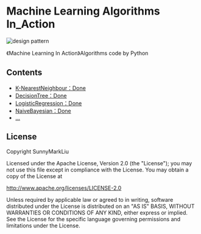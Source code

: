 # Machine Learning Algorithms In_Action
![design pattern](http://s.qdcdn.com/cl/10190280,800,450.jpg)

《Machine Learning In Action》Algorithms code by Python

## Contents
* [K-NearestNeighbour：Done](https://www.github.com)
* [DecisionTree：Done](https://www.github.com)
* [LogisticRegression：Done](https://www.github.com)
* [ NaiveBayesian：Done](https://www.github.com)
* [ ...](https://www.github.com)

## License
Copyright SunnyMarkLiu

Licensed under the Apache License, Version 2.0 (the "License");
you may not use this file except in compliance with the License.
You may obtain a copy of the License at

http://www.apache.org/licenses/LICENSE-2.0

Unless required by applicable law or agreed to in writing, software
distributed under the License is distributed on an "AS IS" BASIS,
WITHOUT WARRANTIES OR CONDITIONS OF ANY KIND, either express or implied.
See the License for the specific language governing permissions and
limitations under the License.

